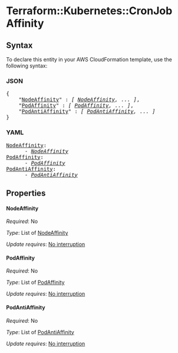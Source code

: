 # Terraform::Kubernetes::CronJob Affinity

## Syntax

To declare this entity in your AWS CloudFormation template, use the following syntax:

### JSON

<pre>
{
    "<a href="#nodeaffinity" title="NodeAffinity">NodeAffinity</a>" : <i>[ <a href="affinity-nodeaffinity.md">NodeAffinity</a>, ... ]</i>,
    "<a href="#podaffinity" title="PodAffinity">PodAffinity</a>" : <i>[ <a href="affinity-podaffinity.md">PodAffinity</a>, ... ]</i>,
    "<a href="#podantiaffinity" title="PodAntiAffinity">PodAntiAffinity</a>" : <i>[ <a href="affinity-podantiaffinity.md">PodAntiAffinity</a>, ... ]</i>
}
</pre>

### YAML

<pre>
<a href="#nodeaffinity" title="NodeAffinity">NodeAffinity</a>: <i>
      - <a href="affinity-nodeaffinity.md">NodeAffinity</a></i>
<a href="#podaffinity" title="PodAffinity">PodAffinity</a>: <i>
      - <a href="affinity-podaffinity.md">PodAffinity</a></i>
<a href="#podantiaffinity" title="PodAntiAffinity">PodAntiAffinity</a>: <i>
      - <a href="affinity-podantiaffinity.md">PodAntiAffinity</a></i>
</pre>

## Properties

#### NodeAffinity

_Required_: No

_Type_: List of <a href="affinity-nodeaffinity.md">NodeAffinity</a>

_Update requires_: [No interruption](https://docs.aws.amazon.com/AWSCloudFormation/latest/UserGuide/using-cfn-updating-stacks-update-behaviors.html#update-no-interrupt)

#### PodAffinity

_Required_: No

_Type_: List of <a href="affinity-podaffinity.md">PodAffinity</a>

_Update requires_: [No interruption](https://docs.aws.amazon.com/AWSCloudFormation/latest/UserGuide/using-cfn-updating-stacks-update-behaviors.html#update-no-interrupt)

#### PodAntiAffinity

_Required_: No

_Type_: List of <a href="affinity-podantiaffinity.md">PodAntiAffinity</a>

_Update requires_: [No interruption](https://docs.aws.amazon.com/AWSCloudFormation/latest/UserGuide/using-cfn-updating-stacks-update-behaviors.html#update-no-interrupt)


